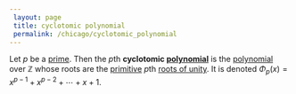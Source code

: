 ```yaml
---
 layout: page
 title: cyclotomic polynomial
 permalink: /chicago/cyclotomic_polynomial
---
```

Let $p$ be a [prime](https://defsmath.github.io/DefsMath/prime_number). Then the $p$th **cyclotomic [polynomial](https://defsmath.github.io/DefsMath/polynomial_ring)** is the [polynomial](https://defsmath.github.io/DefsMath/################polynomial) over $\mathbb Z$ whose roots are the [primitive](https://defsmath.github.io/DefsMath/primitive_root_of_unity) $p$th [roots of unity](https://defsmath.github.io/DefsMath/root_of_unity). It is denoted $\Phi_p (x) = x^{p-1} + x^{p-2} + \cdots + x + 1$. 